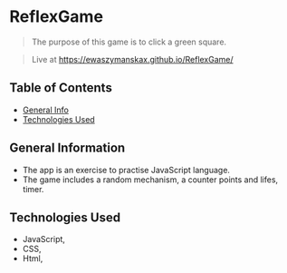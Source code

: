 # ReflexGame
> The purpose of this game is to click a green square.

> Live at https://ewaszymanskax.github.io/ReflexGame/

## Table of Contents
* [General Info](#general-information)
* [Technologies Used](#technologies-used)


## General Information
 
- The app is an exercise to practise JavaScript language.
- The game includes a random mechanism, a counter points and lifes, timer.


## Technologies Used
- JavaScript,
- CSS,
- Html,
